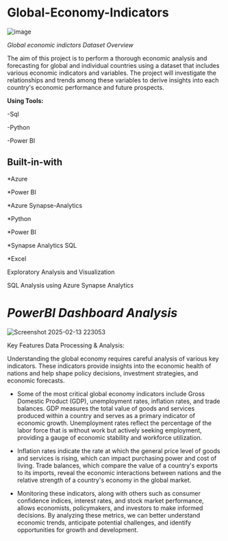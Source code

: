 # Global-Economy-Indicators

![image](https://github.com/user-attachments/assets/c75cd0aa-6948-4247-8d0d-68b623b14a64)

 *Global economic indictors* 
*Dataset Overview*

The aim of this project is to perform a thorough economic analysis and forecasting for global and individual countries using a dataset that includes various economic indicators and variables. The project will investigate the relationships and trends among these variables to derive insights into each country's economic performance and future prospects. 



**Using Tools:**

-Sql

-Python

-Power BI    


## Built-in-with

*Azure

*Power BI

*Azure Synapse-Analytics

*Python

*Power BI

*Synapse Analytics SQL

*Excel

Exploratory Analysis and Visualization

SQL Analysis using Azure Synapse Analytics


# *PowerBI Dashboard Analysis* 

![Screenshot 2025-02-13 223053](https://github.com/user-attachments/assets/393691a7-ab2f-4110-aa26-a0dc8068ad7a)


Key Features
Data Processing & Analysis:  


Understanding the global economy requires careful analysis of various key indicators. These indicators provide insights into the economic health of nations and help shape policy decisions, investment strategies, and economic forecasts.

*	Some of the most critical global economy indicators include Gross Domestic Product (GDP), unemployment rates, inflation rates, and trade balances. GDP measures the total value of goods and services produced within a country and serves as a primary indicator of economic growth. Unemployment rates reflect the percentage of the labor force that is without work but actively seeking employment, providing a gauge of economic stability and workforce utilization.

*	Inflation rates indicate the rate at which the general price level of goods and services is rising, which can impact purchasing power and cost of living. Trade balances, which compare the value of a country's exports to its imports, reveal the economic interactions between nations and the relative strength of a country's economy in the global market.

*	Monitoring these indicators, along with others such as consumer confidence indices, interest rates, and stock market performance, allows economists, policymakers, and investors to make informed decisions. By analyzing these metrics, we can better understand economic trends, anticipate potential challenges, and identify opportunities for growth and development.






 
